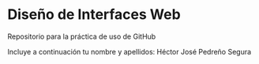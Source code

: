 # Diseño de Interfaces Web
Repositorio para la práctica de uso de GitHub

Incluye a continuación tu nombre y apellidos:
Héctor José Pedreño Segura

